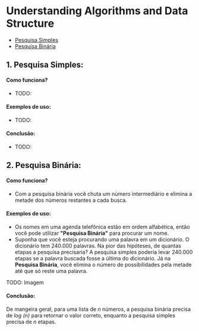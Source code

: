 # Understanding Algorithms and Data Structure

- [Pesquisa Simples](#conventions)
- [Pesquisa Binária](#standard-structure)


## 1. Pesquisa Simples:
#### Como funciona?
- TODO:
#### Exemplos de uso:
- TODO:
#### Conclusão:
- TODO:


## 2. Pesquisa Binária:

#### Como funciona?
- Com a pesquisa binária você chuta um número intermediário e elimina a metade dos números restantes a cada busca.

#### Exemplos de uso:
- Os nomes em uma agenda telefônica estão em ordem alfabética, então você pode utilizar **"Pesquisa Binária"** para procurar um nome.
- Suponha que você esteja procurando uma palavra em um dicionário. O dicionário tem 240.000 palavras. Na pior das hipóteses, de quantas etapas a pesquisa precisaria? A pesquisa simples poderia levar 240.000 etapas se a palavra buscada fosse a última do dicionário. Já na **Pesquisa Binária**, você elimina o número de possibilidades pela metade até que só reste uma palavra.

TODO: Imagem

#### Conclusão:
De mangeira geral, para uma lista de *n* números, a pesquisa binária precisa de *log (n)* para retornar o valor correto, enquanto a pesquisa simples precisa de *n* etapas.
